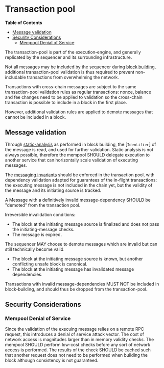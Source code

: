 # Transaction pool

<!-- START doctoc generated TOC please keep comment here to allow auto update -->
<!-- DON'T EDIT THIS SECTION, INSTEAD RE-RUN doctoc TO UPDATE -->
**Table of Contents**

- [Message validation](#message-validation)
- [Security Considerations](#security-considerations)
  - [Mempool Denial of Service](#mempool-denial-of-service)

<!-- END doctoc generated TOC please keep comment here to allow auto update -->

The transaction-pool is part of the execution-engine,
and generally replicated by the sequencer and its surrounding infrastructure.

Not all messages may be included by the sequencer during [block building](./sequencer.md#block-building),
additional transaction-pool validation is thus required to prevent non-includable
transactions from overwhelming the network.

Transactions with cross-chain messages are subject to the same transaction-pool
validation rules as regular transactions:
nonce, balance and fee changes need to be applied to validation so the cross-chain transaction
is possible to include in a block in the first place.

However, additional validation rules are applied to demote messages that cannot be included in a block.

## Message validation

Through [static-analysis](./sequencer.md#static-analysis) as performed in block building,
the [`Identifier`] of the message is read, and used for further validation. Static analysis is
not always possible, therefore the mempool SHOULD delegate execution to another service that can
horizontally scale validation of executing messages.

The [messaging invariants](./messaging.md#messaging-invariants) should be enforced in the transaction pool,
with dependency validation adapted for guarantees of the in-flight transactions:
the executing message is not included in the chain yet,
but the validity of the message and its initiating source is tracked.

A Message with a definitively invalid message-dependency SHOULD be "demoted" from the transaction pool.

Irreversible invalidation conditions:

- The block at the initiating message source is finalized and does not pass the initiating-message checks.
- The message is expired.

The sequencer MAY choose to demote messages which are invalid but can still technically become valid:

- The block at the initiating message source is known, but another conflicting unsafe block is canonical.
- The block at the initiating message has invalidated message dependencies.

Transactions with invalid message-dependencies MUST NOT be included in block-building,
and should thus be dropped from the transaction-pool.

## Security Considerations

### Mempool Denial of Service

Since the validation of the execuing message relies on a remote RPC request, this introduces a denial of
service attack vector. The cost of network access is magnitudes larger than in memory validity checks.
The mempool SHOULD perform low-cost checks before any sort of network access is performed.
The results of the check SHOULD be cached such that another request does not need to be performed
when building the block although consistency is not guaranteed.
